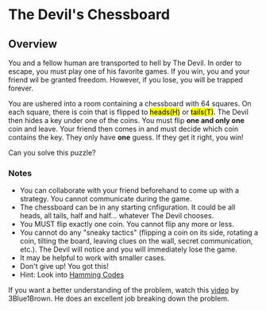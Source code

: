 # The Devil's Chessboard
## Overview
You and a fellow human are transported to hell by The Devil. In order to escape, you must play one of his favorite games. If you win, you and your friend wil be granted freedom. However, if you lose, you will be trapped forever.

<p> You are ushered into a room containing a chessboard with 64 squares. On each square, there is coin that is flipped to <mark>heads(H)</mark> or <mark>tails(T)</mark>. The Devil then hides a key under one of the coins. You must flip <b>one and only one</b> coin and leave. Your friend then comes in and must decide which coin contains the key. They only have <b>one</b> guess. If they get it right, you win!</p>

<p>Can you solve this puzzle?</p>

### Notes
- You can collaborate with your friend beforehand to come up with a strategy. You cannot communicate during the game.
- The chessboard can be in any starting cnfiguration. It could be all heads, all tails, half and half... whatever The Devil chooses.
- You MUST flip exactly one coin. You cannot flip any more or less.
- You cannot do any "sneaky tactics" (flipping a coin on its side, rotating a coin, tilting the board, leaving clues on the wall, secret communication, etc.). The Devil will notice and you will immediately lose the game.
- It may be helpful to work with smaller cases.
- Don't give up! You got this!
- Hint: Look into [Hamming Codes](https://youtu.be/X8jsijhllIA)

If you want a better understanding of the problem, watch this [video](https://youtu.be/wTJI_WuZSwE?si=RSB87GNY3ckJOkal) by 3Blue1Brown. He does an excellent job breaking down the problem.

